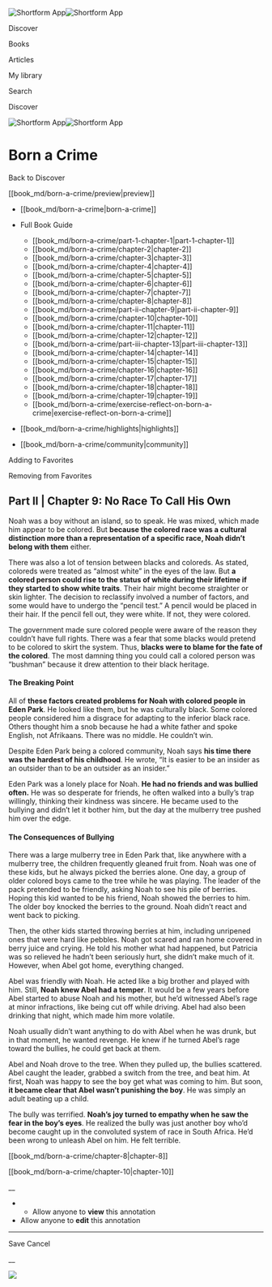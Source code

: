 ![Shortform App](/img/logo.36a2399e.svg)![Shortform App](/img/logo-dark.70c1b072.svg)

Discover

Books

Articles

My library

Search

Discover

![Shortform App](/img/logo.36a2399e.svg)![Shortform App](/img/logo-dark.70c1b072.svg)

# Born a Crime

Back to Discover

[[book_md/born-a-crime/preview|preview]]

  * [[book_md/born-a-crime|born-a-crime]]
  * Full Book Guide

    * [[book_md/born-a-crime/part-1-chapter-1|part-1-chapter-1]]
    * [[book_md/born-a-crime/chapter-2|chapter-2]]
    * [[book_md/born-a-crime/chapter-3|chapter-3]]
    * [[book_md/born-a-crime/chapter-4|chapter-4]]
    * [[book_md/born-a-crime/chapter-5|chapter-5]]
    * [[book_md/born-a-crime/chapter-6|chapter-6]]
    * [[book_md/born-a-crime/chapter-7|chapter-7]]
    * [[book_md/born-a-crime/chapter-8|chapter-8]]
    * [[book_md/born-a-crime/part-ii-chapter-9|part-ii-chapter-9]]
    * [[book_md/born-a-crime/chapter-10|chapter-10]]
    * [[book_md/born-a-crime/chapter-11|chapter-11]]
    * [[book_md/born-a-crime/chapter-12|chapter-12]]
    * [[book_md/born-a-crime/part-iii-chapter-13|part-iii-chapter-13]]
    * [[book_md/born-a-crime/chapter-14|chapter-14]]
    * [[book_md/born-a-crime/chapter-15|chapter-15]]
    * [[book_md/born-a-crime/chapter-16|chapter-16]]
    * [[book_md/born-a-crime/chapter-17|chapter-17]]
    * [[book_md/born-a-crime/chapter-18|chapter-18]]
    * [[book_md/born-a-crime/chapter-19|chapter-19]]
    * [[book_md/born-a-crime/exercise-reflect-on-born-a-crime|exercise-reflect-on-born-a-crime]]
  * [[book_md/born-a-crime/highlights|highlights]]
  * [[book_md/born-a-crime/community|community]]



Adding to Favorites 

Removing from Favorites 

## Part II | Chapter 9: No Race To Call His Own

Noah was a boy without an island, so to speak. He was mixed, which made him appear to be colored. But **because the colored race was a cultural distinction more than a representation of a specific race, Noah didn’t belong with them** either.

There was also a lot of tension between blacks and coloreds. As stated, coloreds were treated as “almost white” in the eyes of the law. But **a colored person could rise to the status of white during their lifetime if they started to show white traits**. Their hair might become straighter or skin lighter. The decision to reclassify involved a number of factors, and some would have to undergo the “pencil test.” A pencil would be placed in their hair. If the pencil fell out, they were white. If not, they were colored.

The government made sure colored people were aware of the reason they couldn’t have full rights. There was a fear that some blacks would pretend to be colored to skirt the system. Thus, **blacks were to blame for the fate of the colored**. The most damning thing you could call a colored person was “bushman” because it drew attention to their black heritage.

#### The Breaking Point

All of **these factors created problems for Noah with colored people in Eden Park**. He looked like them, but he was culturally black. Some colored people considered him a disgrace for adapting to the inferior black race. Others thought him a snob because he had a white father and spoke English, not Afrikaans. There was no middle. He couldn’t win.

Despite Eden Park being a colored community, Noah says **his time there was the hardest of his childhood**. He wrote, “It is easier to be an insider as an outsider than to be an outsider as an insider.”

Eden Park was a lonely place for Noah. **He had no friends and was bullied often.** He was so desperate for friends, he often walked into a bully’s trap willingly, thinking their kindness was sincere. He became used to the bullying and didn’t let it bother him, but the day at the mulberry tree pushed him over the edge.

#### The Consequences of Bullying

There was a large mulberry tree in Eden Park that, like anywhere with a mulberry tree, the children frequently gleaned fruit from. Noah was one of these kids, but he always picked the berries alone. One day, a group of older colored boys came to the tree while he was playing. The leader of the pack pretended to be friendly, asking Noah to see his pile of berries. Hoping this kid wanted to be his friend, Noah showed the berries to him. The older boy knocked the berries to the ground. Noah didn’t react and went back to picking.

Then, the other kids started throwing berries at him, including unripened ones that were hard like pebbles. Noah got scared and ran home covered in berry juice and crying. He told his mother what had happened, but Patricia was so relieved he hadn’t been seriously hurt, she didn’t make much of it. However, when Abel got home, everything changed.

Abel was friendly with Noah. He acted like a big brother and played with him. Still, **Noah knew Abel had a temper**. It would be a few years before Abel started to abuse Noah and his mother, but he’d witnessed Abel’s rage at minor infractions, like being cut off while driving. Abel had also been drinking that night, which made him more volatile.

Noah usually didn’t want anything to do with Abel when he was drunk, but in that moment, he wanted revenge. He knew if he turned Abel’s rage toward the bullies, he could get back at them.

Abel and Noah drove to the tree. When they pulled up, the bullies scattered. Abel caught the leader, grabbed a switch from the tree, and beat him. At first, Noah was happy to see the boy get what was coming to him. But soon, **it became clear that Abel wasn’t punishing the boy**. He was simply an adult beating up a child.

The bully was terrified. **Noah’s joy turned to empathy when he saw the fear in the boy’s eyes**. He realized the bully was just another boy who’d become caught up in the convoluted system of race in South Africa. He’d been wrong to unleash Abel on him. He felt terrible.

[[book_md/born-a-crime/chapter-8|chapter-8]]

[[book_md/born-a-crime/chapter-10|chapter-10]]

__

  *   * Allow anyone to **view** this annotation
  * Allow anyone to **edit** this annotation



* * *

Save Cancel

__




![](https://bat.bing.com/action/0?ti=56018282&Ver=2&mid=c4102830-5af2-44c0-93f6-8265aedde05a&sid=201ffde0635411ee902411d77b750559&vid=20202bf0635411ee9ac03f2e618b0b9f&vids=0&msclkid=N&pi=0&lg=en-US&sw=800&sh=600&sc=24&nwd=1&tl=Shortform%20%7C%20Born%20a%20Crime&p=https%3A%2F%2Fwww.shortform.com%2Fapp%2Fbook%2Fborn-a-crime%2Fpart-ii-chapter-9&r=&lt=355&evt=pageLoad&sv=1&rn=700755)

